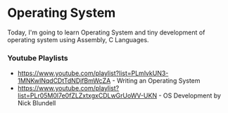 # Operating System

Today, I'm going to learn Operating System and tiny development of operating system using Assembly, C Languages.

### 

### Youtube Playlists
 - https://www.youtube.com/playlist?list=PLmlvkUN3-1MNKwINqdCDtTdNDjfBmWcZA - Writing an Operating System
 - https://www.youtube.com/playlist?list=PLr05M0l7e0fZLZxtxgxCDLwGrUoWV-UKN - OS Development by Nick Blundell
 
 
